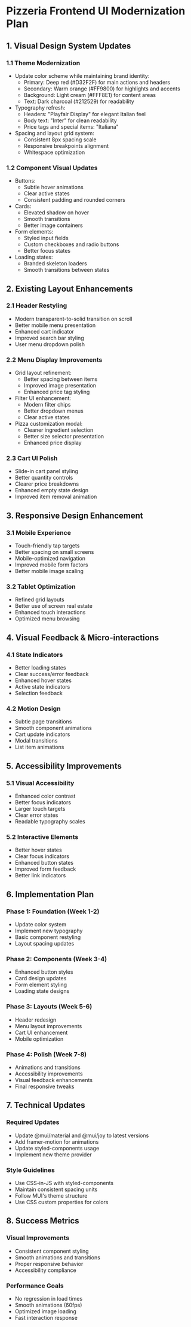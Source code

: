 # Pizzeria Frontend UI Modernization Plan

## 1. Visual Design System Updates

### 1.1 Theme Modernization
- Update color scheme while maintaining brand identity:
  - Primary: Deep red (#D32F2F) for main actions and headers
  - Secondary: Warm orange (#FF9800) for highlights and accents
  - Background: Light cream (#FFF8E1) for content areas
  - Text: Dark charcoal (#212529) for readability
- Typography refresh:
  - Headers: "Playfair Display" for elegant Italian feel
  - Body text: "Inter" for clean readability
  - Price tags and special items: "Italiana"
- Spacing and layout grid system:
  - Consistent 8px spacing scale
  - Responsive breakpoints alignment
  - Whitespace optimization

### 1.2 Component Visual Updates
- Buttons:
  - Subtle hover animations
  - Clear active states
  - Consistent padding and rounded corners
- Cards:
  - Elevated shadow on hover
  - Smooth transitions
  - Better image containers
- Form elements:
  - Styled input fields
  - Custom checkboxes and radio buttons
  - Better focus states
- Loading states:
  - Branded skeleton loaders
  - Smooth transitions between states

## 2. Existing Layout Enhancements

### 2.1 Header Restyling
- Modern transparent-to-solid transition on scroll
- Better mobile menu presentation
- Enhanced cart indicator
- Improved search bar styling
- User menu dropdown polish

### 2.2 Menu Display Improvements
- Grid layout refinement:
  - Better spacing between items
  - Improved image presentation
  - Enhanced price tag styling
- Filter UI enhancement:
  - Modern filter chips
  - Better dropdown menus
  - Clear active states
- Pizza customization modal:
  - Cleaner ingredient selection
  - Better size selector presentation
  - Enhanced price display

### 2.3 Cart UI Polish
- Slide-in cart panel styling
- Better quantity controls
- Clearer price breakdowns
- Enhanced empty state design
- Improved item removal animation

## 3. Responsive Design Enhancement

### 3.1 Mobile Experience
- Touch-friendly tap targets
- Better spacing on small screens
- Mobile-optimized navigation
- Improved mobile form factors
- Better mobile image scaling

### 3.2 Tablet Optimization
- Refined grid layouts
- Better use of screen real estate
- Enhanced touch interactions
- Optimized menu browsing

## 4. Visual Feedback & Micro-interactions

### 4.1 State Indicators
- Better loading states
- Clear success/error feedback
- Enhanced hover states
- Active state indicators
- Selection feedback

### 4.2 Motion Design
- Subtle page transitions
- Smooth component animations
- Cart update indicators
- Modal transitions
- List item animations

## 5. Accessibility Improvements

### 5.1 Visual Accessibility
- Enhanced color contrast
- Better focus indicators
- Larger touch targets
- Clear error states
- Readable typography scales

### 5.2 Interactive Elements
- Better hover states
- Clear focus indicators
- Enhanced button states
- Improved form feedback
- Better link indicators

## 6. Implementation Plan

### Phase 1: Foundation (Week 1-2)
- Update color system
- Implement new typography
- Basic component restyling
- Layout spacing updates

### Phase 2: Components (Week 3-4)
- Enhanced button styles
- Card design updates
- Form element styling
- Loading state designs

### Phase 3: Layouts (Week 5-6)
- Header redesign
- Menu layout improvements
- Cart UI enhancement
- Mobile optimization

### Phase 4: Polish (Week 7-8)
- Animations and transitions
- Accessibility improvements
- Visual feedback enhancements
- Final responsive tweaks

## 7. Technical Updates

### Required Updates
- Update @mui/material and @mui/joy to latest versions
- Add framer-motion for animations
- Update styled-components usage
- Implement new theme provider

### Style Guidelines
- Use CSS-in-JS with styled-components
- Maintain consistent spacing units
- Follow MUI's theme structure
- Use CSS custom properties for colors

## 8. Success Metrics

### Visual Improvements
- Consistent component styling
- Smooth animations and transitions
- Proper responsive behavior
- Accessibility compliance

### Performance Goals
- No regression in load times
- Smooth animations (60fps)
- Optimized image loading
- Fast interaction response 